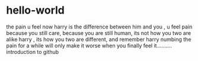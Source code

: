 # hello-world
the pain u feel now harry is the difference between him and you , u feel pain because you still care, 
because you are still human, its not how you two are alike harry , its how you two are different,
and remember harry numbing the pain for a while will only make it worse when you finally feel it..........
introduction to github
